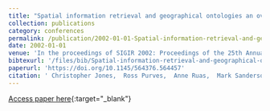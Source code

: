 ```yaml
---
title: "Spatial information retrieval and geographical ontologies an overview of the SPIRIT project"
collection: publications
category: conferences
permalink: /publication/2002-01-01-Spatial-information-retrieval-and-geographical-ontologies-an-overview-of-the-SPIRIT-project
date: 2002-01-01
venue: 'In the proceedings of SIGIR 2002: Proceedings of the 25th Annual International ACM SIGIR Conference on Research and Development in Information Retrieval, August 11-15, 2002, Tampere, Finland'
bibtexurl: '/files/bib/Spatial-information-retrieval-and-geographical-ontologies-an-overview-of-the-SPIRIT-project.bib'
paperurl: 'https://doi.org/10.1145/564376.564457'
citation: ' Christopher Jones,  Ross Purves,  Anne Ruas,  Mark Sanderson,  Monika Sester,  Marc Kreveld,  Robert Weibel, &quot;Spatial information retrieval and geographical ontologies an overview of the SPIRIT project.&quot; In the proceedings of SIGIR 2002: Proceedings of the 25th Annual International ACM SIGIR Conference on Research and Development in Information Retrieval, August 11-15, 2002, Tampere, Finland, 2002.'
---
```

[Access paper here](https://doi.org/10.1145/564376.564457){:target="_blank"}
